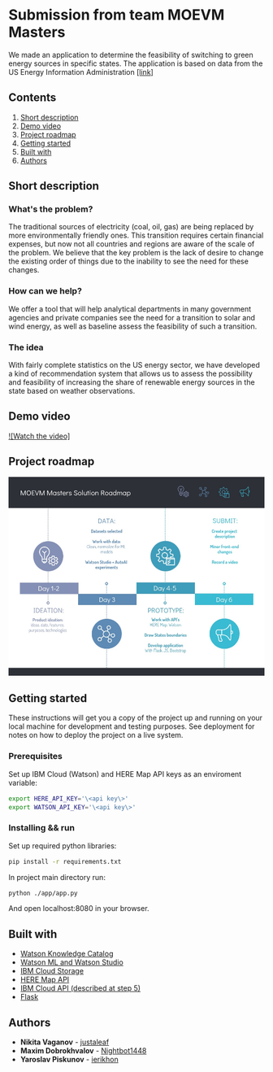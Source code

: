# Submission from team MOEVM Masters

We made an application to determine the feasibility of switching to green energy sources in specific states. 
The application is based on data from the US Energy Information Administration [[link]](https://www.eia.gov/state/maps.php)


## Contents

1. [Short description](#short-description)
2. [Demo video](#demo-video)
3. [Project roadmap](#project-roadmap)
4. [Getting started](#getting-started)
5. [Built with](#built-with)
6. [Authors](#authors)

## Short description

### What's the problem?

The traditional sources of electricity (coal, oil, gas) are being replaced by more environmentally friendly ones. This transition requires certain financial expenses, but now not all countries and regions are aware of the scale of the problem. We believe that the key problem is the lack of desire to change the existing order of things due to the inability to see the need for these changes.

### How can we help?

We offer a tool that will help analytical departments in many government agencies and private companies see the need for a transition to solar and wind energy, as well as baseline assess the feasibility of such a transition.

### The idea

With fairly complete statistics on the US energy sector, we have developed a kind of recommendation system that allows us to assess the possibility and feasibility of increasing the share of renewable energy sources in the state based on weather observations.

## Demo video

[![Watch the video]](https://youtu.be/QUhsbyq5T0s)

## Project roadmap

![Roadmap](roadmap.jpg)

## Getting started

These instructions will get you a copy of the project up and running on your local machine for development and testing purposes. See deployment for notes on how to deploy the project on a live system.

### Prerequisites

Set up IBM Cloud (Watson) and HERE Map API keys as an enviroment variable:  

```bash
export HERE_API_KEY='\<api key\>'  
export WATSON_API_KEY='\<api key\>'
```

### Installing && run

Set up required python libraries:  

```bash
pip install -r requirements.txt
```

In project main directory run:
```bash
python ./app/app.py
```
And open localhost:8080 in your browser.


## Built with

* [Watson Knowledge Catalog](https://www.ibm.com/cloud/watson-knowledge-catalog)
* [Watson ML and Watson Studio](https://www.ibm.com/cloud/watson-studio)
* [IBM Cloud Storage](https://www.ibm.com/cloud/storage)
* [HERE Map API](https://developer.here.com/)
* [IBM Cloud API (described at step 5)](https://cloud.ibm.com/docs/solution-tutorials?topic=solution-tutorials-create-deploy-retrain-machine-learning-model)
* [Flask](https://flask.palletsprojects.com/en/1.1.x/)


## Authors

* **Nikita Vaganov** - [justaleaf](https://github.com/justaleaf)
* **Maxim Dobrokhvalov** - [Nightbot1448](https://github.com/Nightbot1448)
* **Yaroslav Piskunov** - [ierikhon](https://github.com/ierikhon)